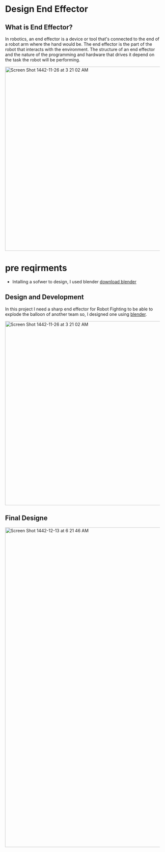 # Design End Effector

## What is End Effector?
In robotics, an end effector is a device or tool that's connected to the end of a robot arm where the hand would be. The end effector is the part of the robot that interacts with the environment. The structure of an end effector and the nature of the programming and hardware that drives it depend on the task the robot will be performing.

<img width="600" alt="Screen Shot 1442-11-26 at 3 21 02 AM" src="https://i0.wp.com/job4bot.com/wp-content/uploads/2018/05/2F85-2F140-3F-FT30-F150-Wrist-camera-2016-White-1-1-1-1024x497.jpg?resize=1024%2C497">

# pre reqirments
* Intalling a sofwer to design, I used blender [download blender](https://www.blender.org/download/)

## Design and Development
In this project I need a sharp end effector for Robot Fighting to be able to explode the balloon of another team so, I designed one using [blender](https://www.blender.org/download/).

<img width="600" alt="Screen Shot 1442-11-26 at 3 21 02 AM" src="https://user-images.githubusercontent.com/74800962/124525812-4ba35780-de09-11eb-812b-504f545261c2.png">


## Final Designe 
<img width="1042" alt="Screen Shot 1442-12-13 at 6 21 46 AM" src="https://user-images.githubusercontent.com/74800962/126734303-ab2137d8-ce25-45a0-8daf-b6f3da266d81.png">

